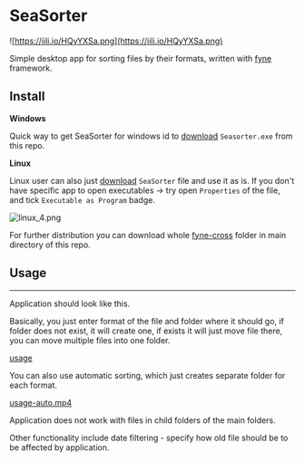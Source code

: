 # SeaSorter

![https://iili.io/HQyYXSa.png](https://iili.io/HQyYXSa.png)

Simple desktop app for sorting files by their formats, written with [fyne](https://iili.io/HQyYXSa.png) framework.

## Install

**Windows**

Quick way to get SeaSorter for windows id to [download](https://github.com/ustymhentosh/SeaSorter/blob/main/SeaSorter.exe) `Seasorter.exe` from this repo.

**Linux**

Linux user can also just [download](https://github.com/ustymhentosh/SeaSorter/blob/main/SeaSorter) `SeaSorter` file and use it as is. If you don't have specific app to open executables → try open `Properties` of the file, and tick `Executable as Program` badge.

![linux_4.png](SeaSorter%206ba3db7a5dcd4e2d87f1f2bf9d0c3269/linux_4.png)

For further distribution you can download whole [fyne-cross](https://github.com/ustymhentosh/SeaSorter/tree/main/main/fyne-cross) folder in main directory of this repo.

## Usage

---

Application should look like this.

Basically, you just enter format of the file and folder where it should go, if folder does not exist, it will create one, if exists it will just move file there, you can move multiple files into one folder.

[usage](SeaSorter%206ba3db7a5dcd4e2d87f1f2bf9d0c3269/Untitled.mp4)

You can also use automatic sorting, which just creates separate folder for each format.

[usage-auto.mp4](SeaSorter%206ba3db7a5dcd4e2d87f1f2bf9d0c3269/usage-auto.mp4)

Application does not work with files in child folders of the main folders.

Other functionality include date filtering - specify how old file should be to be affected by application.